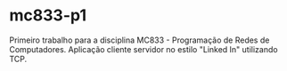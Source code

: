 # mc833-p1
Primeiro trabalho para a disciplina MC833 - Programação de Redes de Computadores. Aplicação cliente servidor no estilo "Linked In" utilizando TCP.
